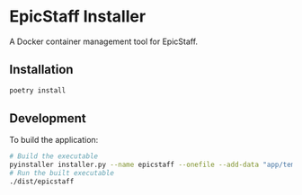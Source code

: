 # EpicStaff Installer

A Docker container management tool for EpicStaff.

## Installation

```bash
poetry install
```

## Development

To build the application:

```bash
# Build the executable
pyinstaller installer.py --name epicstaff --onefile --add-data "app/templates:app/templates" --add-data "app/static:app/static" --hidden-import engineio.async_drivers.threading
# Run the built executable
./dist/epicstaff
```